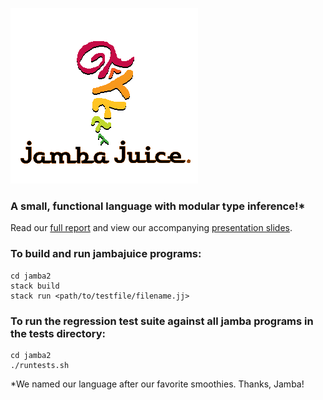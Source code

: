 ![jamba juice logo](https://github.com/efric/jambajuice/blob/main/jamba_juice_logo2.png)

### A small, functional language with modular type inference!*
Read our [full report](TLC_report_2023_spring.pdf) and view our accompanying [presentation slides](JambaJuice.pdf).
### To build and run jambajuice programs: 

```
cd jamba2
stack build
stack run <path/to/testfile/filename.jj>
```

### To run the regression test suite against all jamba programs in the tests directory:

```
cd jamba2
./runtests.sh
```
*We named our language after our favorite smoothies. Thanks, Jamba!
